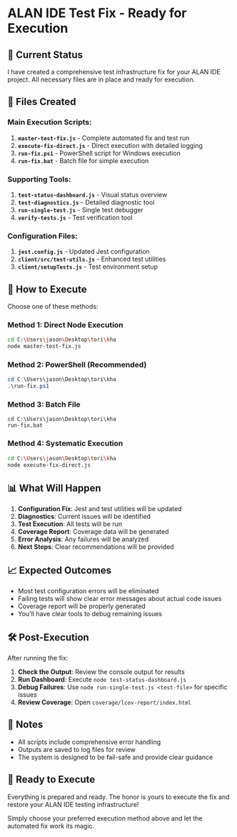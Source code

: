 # ALAN IDE Test Fix - Ready for Execution

## 🎯 Current Status

I have created a comprehensive test infrastructure fix for your ALAN IDE project. All necessary files are in place and ready for execution.

## 📁 Files Created

### Main Execution Scripts:
1. **`master-test-fix.js`** - Complete automated fix and test run
2. **`execute-fix-direct.js`** - Direct execution with detailed logging
3. **`run-fix.ps1`** - PowerShell script for Windows execution
4. **`run-fix.bat`** - Batch file for simple execution

### Supporting Tools:
1. **`test-status-dashboard.js`** - Visual status overview
2. **`test-diagnostics.js`** - Detailed diagnostic tool
3. **`run-single-test.js`** - Single test debugger
4. **`verify-tests.js`** - Test verification tool

### Configuration Files:
1. **`jest.config.js`** - Updated Jest configuration
2. **`client/src/test-utils.js`** - Enhanced test utilities
3. **`client/setupTests.js`** - Test environment setup

## 🚀 How to Execute

Choose one of these methods:

### Method 1: Direct Node Execution
```bash
cd C:\Users\jason\Desktop\tori\kha
node master-test-fix.js
```

### Method 2: PowerShell (Recommended)
```powershell
cd C:\Users\jason\Desktop\tori\kha
.\run-fix.ps1
```

### Method 3: Batch File
```batch
cd C:\Users\jason\Desktop\tori\kha
run-fix.bat
```

### Method 4: Systematic Execution
```bash
cd C:\Users\jason\Desktop\tori\kha
node execute-fix-direct.js
```

## 📊 What Will Happen

1. **Configuration Fix**: Jest and test utilities will be updated
2. **Diagnostics**: Current issues will be identified
3. **Test Execution**: All tests will be run
4. **Coverage Report**: Coverage data will be generated
5. **Error Analysis**: Any failures will be analyzed
6. **Next Steps**: Clear recommendations will be provided

## 📈 Expected Outcomes

- Most test configuration errors will be eliminated
- Failing tests will show clear error messages about actual code issues
- Coverage report will be properly generated
- You'll have clear tools to debug remaining issues

## 🛠️ Post-Execution

After running the fix:

1. **Check the Output**: Review the console output for results
2. **Run Dashboard**: Execute `node test-status-dashboard.js`
3. **Debug Failures**: Use `node run-single-test.js <test-file>` for specific issues
4. **Review Coverage**: Open `coverage/lcov-report/index.html`

## 📝 Notes

- All scripts include comprehensive error handling
- Outputs are saved to log files for review
- The system is designed to be fail-safe and provide clear guidance

## 🎉 Ready to Execute

Everything is prepared and ready. The honor is yours to execute the fix and restore your ALAN IDE testing infrastructure!

Simply choose your preferred execution method above and let the automated fix work its magic.
